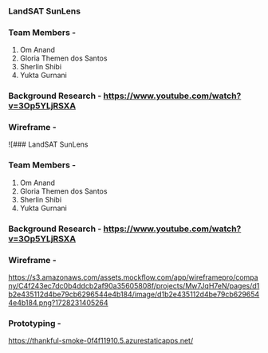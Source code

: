 ### LandSAT SunLens

### Team Members -
1) Om Anand
2) Gloria Themen dos Santos
3) Sherlin Shibi
4) Yukta Gurnani

### Background Research - https://www.youtube.com/watch?v=3Op5YLjRSXA

### Wireframe -
![### LandSAT SunLens

### Team Members -
1) Om Anand
2) Gloria Themen dos Santos
3) Sherlin Shibi
4) Yukta Gurnani

### Background Research - https://www.youtube.com/watch?v=3Op5YLjRSXA

### Wireframe -
https://s3.amazonaws.com/assets.mockflow.com/app/wireframepro/company/C4f243ec7dc0b4ddcb2af90a35605808f/projects/Mw7JqH7eN/pages/d1b2e435112d4be79cb6296544e4b184/image/d1b2e435112d4be79cb6296544e4b184.png?1728231405264

### Prototyping -
https://thankful-smoke-0f4f11910.5.azurestaticapps.net/




